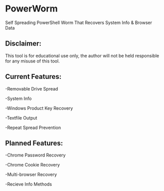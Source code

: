 # PowerWorm

Self Spreading PowerShell Worm That Recovers System Info & Browser Data

## **Disclaimer:**

This tool is for educational use only, the author will not be held responsible for any misuse of this tool.

## **Current Features:**

-Removable Drive Spread

-System Info

-Windows Product Key Recovery

-Textfile Output

-Repeat Spread Prevention

## **Planned Features:**

-Chrome Password Recovery

-Chrome Cookie Recovery

-Multi-browser Recovery

-Recieve Info Methods
